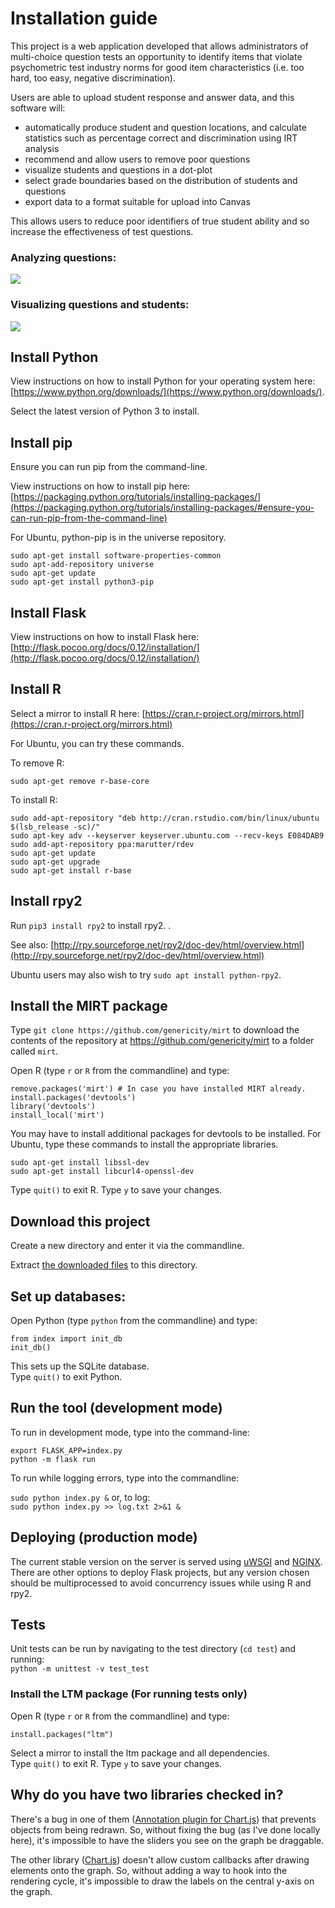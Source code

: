# Installation guide

This project is a web application developed that allows administrators of multi-choice question tests an opportunity to identify items that violate psychometric test industry norms for good item characteristics (i.e. too hard, too easy, negative discrimination).

Users are able to upload student response and answer data, and this software will:
*  automatically produce student and question locations, and calculate statistics such as percentage correct and discrimination using IRT analysis
*  recommend and allow users to remove poor questions
*  visualize students and questions in a dot-plot
*  select grade boundaries based on the distribution of students and questions
*  export data to a format suitable for upload into Canvas

This allows users to reduce poor identifiers of true student ability and so increase the effectiveness of test questions.

### Analyzing questions:
![](https://i.imgur.com/34AmjV5.png)

### Visualizing questions and students:
![](https://i.imgur.com/LB4SoFY.png)

## Install Python

View instructions on how to install Python for your operating system here: [https://www.python.org/downloads/](https://www.python.org/downloads/).

Select the latest version of Python 3 to install.

## Install pip

Ensure you can run pip from the command-line.

View instructions on how to install pip here: [https://packaging.python.org/tutorials/installing-packages/](https://packaging.python.org/tutorials/installing-packages/#ensure-you-can-run-pip-from-the-command-line)

For Ubuntu, python-pip is in the universe repository.

```
sudo apt-get install software-properties-common
sudo apt-add-repository universe
sudo apt-get update
sudo apt-get install python3-pip
```

## Install Flask

View instructions on how to install Flask here: [http://flask.pocoo.org/docs/0.12/installation/](http://flask.pocoo.org/docs/0.12/installation/)

## Install R

Select a mirror to install R here:
[https://cran.r-project.org/mirrors.html](https://cran.r-project.org/mirrors.html)

For Ubuntu, you can try these commands.

To remove R:
```
sudo apt-get remove r-base-core
```

To install R:

```
sudo add-apt-repository "deb http://cran.rstudio.com/bin/linux/ubuntu $(lsb_release -sc)/"
sudo apt-key adv --keyserver keyserver.ubuntu.com --recv-keys E084DAB9
sudo add-apt-repository ppa:marutter/rdev
sudo apt-get update
sudo apt-get upgrade
sudo apt-get install r-base
```

## Install rpy2

Run `pip3 install rpy2` to install rpy2.  .  

See also: [http://rpy.sourceforge.net/rpy2/doc-dev/html/overview.html](http://rpy.sourceforge.net/rpy2/doc-dev/html/overview.html)

Ubuntu users may also wish to try `sudo apt install python-rpy2`.

## Install the MIRT package

Type `git clone https://github.com/genericity/mirt` to download the contents of the repository at https://github.com/genericity/mirt to a folder called `mirt`.

Open R (type `r` or `R` from the commandline) and type:  

```
remove.packages('mirt') # In case you have installed MIRT already.
install.packages('devtools')
library('devtools')
install_local('mirt')
```

You may have to install additional packages for devtools to be installed. For Ubuntu, type these commands to install the appropriate libraries.
```
sudo apt-get install libssl-dev
sudo apt-get install libcurl4-openssl-dev
```

Type `quit()` to exit R. Type `y` to save your changes.

## Download this project

Create a new directory and enter it via the commandline.  

Extract [the downloaded files](https://github.com/genericity/test-analysis/archive/master.zip) to this directory.

## Set up databases:

Open Python (type `python` from the commandline) and type:  
  
`from index import init_db`  
`init_db()`

This sets up the SQLite database.  
Type `quit()` to exit Python.

## Run the tool (development mode)

To run in development mode, type into the command-line:

`export FLASK_APP=index.py`  
`python -m flask run`

To run while logging errors, type into the commandline:  
  
`sudo python index.py &`  or, to log:   
`sudo python index.py >> log.txt 2>&1 &`  

## Deploying (production mode)

The current stable version on the server is served using [uWSGI](https://uwsgi-docs.readthedocs.io/en/latest/) and [NGINX](https://www.nginx.com/). There are other options to deploy Flask projects, but any version chosen should be multiprocessed to avoid concurrency issues while using R and rpy2.

## Tests
  
Unit tests can be run by navigating to the test directory (`cd test`) and running:  
`python -m unittest -v test_test`

### Install the LTM package (For running tests only)

Open R (type `r` or `R` from the commandline) and type:  

`install.packages("ltm")`

Select a mirror to install the ltm package and all dependencies.  
Type `quit()` to exit R. Type `y` to save your changes.

## Why do you have two libraries checked in?

There's a bug in one of them ([Annotation plugin for Chart.js](https://github.com/chartjs/chartjs-plugin-annotation)) that prevents objects from being redrawn. So, without fixing the bug (as I've done locally here), it's impossible to have the sliders you see on the graph be draggable.

The other library ([Chart.js](https://github.com/chartjs)) doesn't allow custom callbacks after drawing elements onto the graph. So, without adding a way to hook into the rendering cycle, it's impossible to draw the labels on the central y-axis on the graph. 

